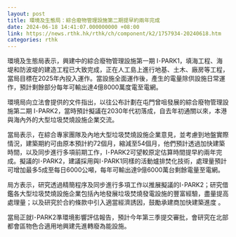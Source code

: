 ```yaml
---
layout: post
title: 環境及生態局：綜合廢物管理設施第二期提早約兩年完成
date: 2024-06-18 14:41:07.000000000 +08:00
link: https://news.rthk.hk/rthk/ch/component/k2/1757934-20240618.htm
categories: rthk
---
```


環境及生態局表示，興建中的綜合廢物管理設施第一期 I･PARK1，填海工程、海堤和防波堤的建造工程已大致完成，正在人工島上進行地基、土木、廠房等工程，當局目標在2025年內投入運作。當設施全面運作後，產生的電量除供設施日常運作，預計剩餘部分每年可輸出達4億8000萬度電至電網。

環境局向立法會提供的文件指出，以往公布計劃在屯門曾咀發展的綜合廢物管理設施第二期 I･PARK2，當時預計擬議在2030年代初落成，自去年初通關以來，本港與海內外的大型垃圾焚燒設施企業交流。

當局表示，在綜合專家團隊及內地大型垃圾焚燒設施企業意見，並考慮到地盤實際情況，建築期約可由原本預計約72個月，縮減至54個月，他們預計透過加快建築時間，以及同步進行多項前期工作，I･PARK2可望較原定估算時間提早約兩年完成。擬議的I･PARK2，建議採用與I･PARK1同樣的活動爐排焚化技術，處理量預計可增加最多5成至每日6000公噸，每年可輸出達9億6000萬台剩餘電量至電網。

局方表示，研究透過精簡程序及同步進行多項工作以推展擬議的I･PARK2；研究借鑑各大型垃圾焚燒設施企業包括內地發展垃圾焚燒發電設施的豐富經驗，盡量提高處理量；以及研究於合約條款中引入適當經濟誘因，鼓勵承建商加快建築進度 。

當局正就I･PARK2準環境影響評估報告，預計今年第三季提交審批，會研究在北部都會區物色合適用地興建先進轉廢為能設施。
